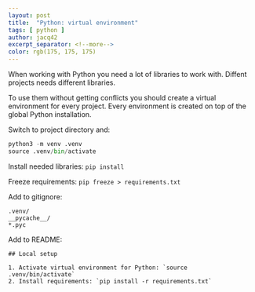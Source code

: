 ```yaml
---
layout: post
title:  "Python: virtual environment"
tags: [ python ]
author: jacq42
excerpt_separator: <!--more-->
color: rgb(175, 175, 175)
---
```


<!--more-->

When working with Python you need a lot of libraries to work with. Diffent projects needs different libraries.

To use them without getting conflicts you should create a virtual environment for every project. Every environment
is created on top of the global Python installation.

Switch to project directory and:
```python
python3 -m venv .venv
source .venv/bin/activate
```

Install needed libraries: `pip install`

Freeze requirements: `pip freeze > requirements.txt`

Add to gitignore:
```
.venv/
__pycache__/
*.pyc
```

Add to README:
```
## Local setup

1. Activate virtual environment for Python: `source .venv/bin/activate`
2. Install requirements: `pip install -r requirements.txt`
```
